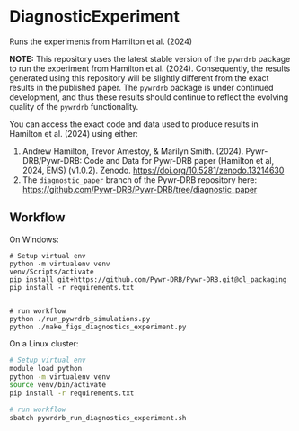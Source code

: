# DiagnosticExperiment
Runs the experiments from Hamilton et al. (2024)

**NOTE:**
This repository uses the latest stable version of the `pywrdrb` package to run the experiment from Hamilton et al. (2024). Consequently, the results generated using this repository will be slightly different from the exact results in the published paper.  The `pywrdrb` package is under continued development, and thus these results should continue to reflect the evolving quality of the `pywrdrb` functionality. 

You can access the exact code and data used to produce results in Hamilton et al. (2024) using either:
1. Andrew Hamilton, Trevor Amestoy, & Marilyn Smith. (2024). Pywr-DRB/Pywr-DRB: Code and Data for Pywr-DRB paper (Hamilton et al, 2024, EMS) (v1.0.2). Zenodo. https://doi.org/10.5281/zenodo.13214630 
2. The `diagnostic_paper` branch of the Pywr-DRB repository here: https://github.com/Pywr-DRB/Pywr-DRB/tree/diagnostic_paper


## Workflow

On Windows:
```
# Setup virtual env
python -m virtualenv venv
venv/Scripts/activate
pip install git+https://github.com/Pywr-DRB/Pywr-DRB.git@cl_packaging
pip install -r requirements.txt


# run workflow
python ./run_pywrdrb_simulations.py
python ./make_figs_diagnostics_experiment.py
```


On a Linux cluster:
```bash
# Setup virtual env
module load python
python -m virtualenv venv
source venv/bin/activate
pip install -r requirements.txt

# run workflow
sbatch pywrdrb_run_diagnostics_experiment.sh
```
